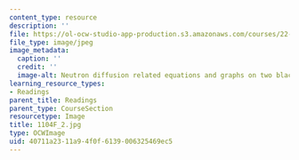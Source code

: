 ```yaml
---
content_type: resource
description: ''
file: https://ol-ocw-studio-app-production.s3.amazonaws.com/courses/22-01-introduction-to-nuclear-engineering-and-ionizing-radiation-fall-2016/40711a2311a94f0f6139006325469ec5_1104F_2.jpg
file_type: image/jpeg
image_metadata:
  caption: ''
  credit: ''
  image-alt: Neutron diffusion related equations and graphs on two blackboards.
learning_resource_types:
- Readings
parent_title: Readings
parent_type: CourseSection
resourcetype: Image
title: 1104F_2.jpg
type: OCWImage
uid: 40711a23-11a9-4f0f-6139-006325469ec5
---
```

